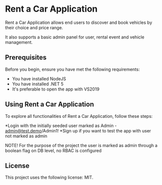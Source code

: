 # Rent a Car Application

Rent a Car Application allows end users to discover and book vehicles by their choice and price range.

It also supports a basic admin panel for user, rental event and vehicle management.

## Prerequisites

Before you begin, ensure you have met the following requirements:
* You have installed NodeJS
* You have installed .NET 5
* It's preferable to open the app with VS2019

## Using Rent a Car Application

To explore all functionalities of Rent a Car Application, follow these steps:

*Login with the initially seeded user marked as Admin - admin@test.demo/Admin1!
*Sign up if you want to test the app with user not marked as admin

NOTE!
For the purpose of the project the user is marked as admin through a boolean flag on DB level, no RBAC is configured

## License

This project uses the following license: MIT.
